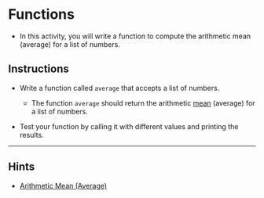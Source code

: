 # Functions

* In this activity, you will write a function to compute the arithmetic mean (average) for a list of numbers.

## Instructions

* Write a function called `average` that accepts a list of numbers.

  * The function `average` should return the arithmetic [mean](https://en.wikipedia.org/wiki/Arithmetic_mean) (average) for a list of numbers.

* Test your function by calling it with different values and printing the results.

- - -

## Hints

* [Arithmetic Mean (Average)](https://en.wikipedia.org/wiki/Arithmetic_mean)
